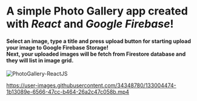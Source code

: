 # A simple Photo Gallery app created with <i>React</i> and <i>Google Firebase</i>!

#### Select an image, type a title and press upload button for starting upload your image to Google Firebase Storage! <br/> Next, your uploaded images will be fetch from Firestore database and they will list in image grid.

![PhotoGallery-ReactJS](https://user-images.githubusercontent.com/34348780/133003919-5db4e6e9-38a7-4621-860a-df908fc781e6.jpg)

https://user-images.githubusercontent.com/34348780/133004474-1b13089e-6566-47cc-b464-26a2c47c058b.mp4
